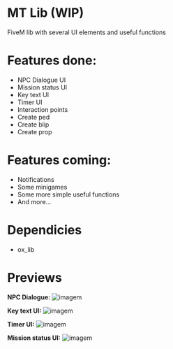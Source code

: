 # MT Lib (WIP)
FiveM lib with several UI elements and useful functions

# Features done:
- NPC Dialogue UI
- Mission status UI
- Key text UI
- Timer UI
- Interaction points
- Create ped
- Create blip
- Create prop

# Features coming:
- Notifications
- Some minigames
- Some more simple useful functions
- And more...

# Dependicies
- ox_lib

# Previews
**NPC Dialogue:**
![imagem](https://github.com/user-attachments/assets/4dbb6fd6-2048-465a-8777-fa1bf9eeb712)

**Key text UI:**
![imagem](https://github.com/user-attachments/assets/8a0a8e1c-6e55-4f6f-bea8-1a5e1292dccf)

**Timer UI:**
![imagem](https://github.com/user-attachments/assets/9f615946-8236-40be-9a26-d5576ecb1f25)

**Mission status UI:**
![imagem](https://github.com/user-attachments/assets/1ebd4d13-9cc3-45ec-a7eb-0b3184112270)
